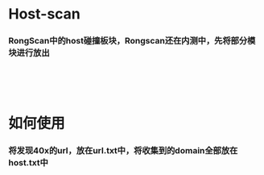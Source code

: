 # Host-scan
### RongScan中的host碰撞板块，Rongscan还在内测中，先将部分模块进行放出
<br>
<br>
<br>

# 如何使用
### 将发现40x的url，放在url.txt中，将收集到的domain全部放在host.txt中
